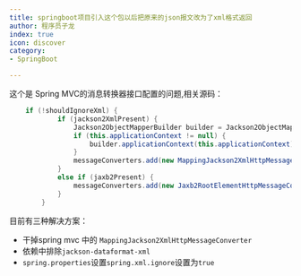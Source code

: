 ```yaml
---
title: springboot项目引入这个包以后把原来的json报文改为了xml格式返回
author: 程序员子龙
index: true
icon: discover
category:
- SpringBoot

---
```

这个是 Spring MVC的消息转换器接口配置的问题,相关源码：

```java
	if (!shouldIgnoreXml) {
			if (jackson2XmlPresent) {
				Jackson2ObjectMapperBuilder builder = Jackson2ObjectMapperBuilder.xml();
				if (this.applicationContext != null) {
					builder.applicationContext(this.applicationContext);
				}
				messageConverters.add(new MappingJackson2XmlHttpMessageConverter(builder.build()));
			}
			else if (jaxb2Present) {
				messageConverters.add(new Jaxb2RootElementHttpMessageConverter());
			}
		}
```

目前有三种解决方案：

- 干掉spring mvc 中的 `MappingJackson2XmlHttpMessageConverter`
- 依赖中排除`jackson-dataformat-xml`
- `spring.properties`设置`spring.xml.ignore`设置为`true`